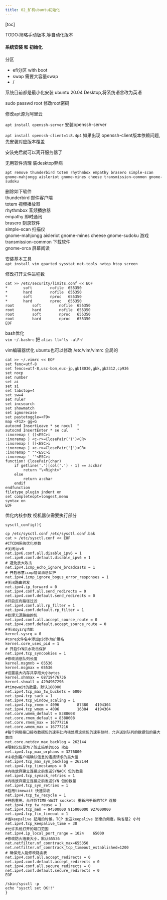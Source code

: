 ```yaml
---
title: 02_矿机ubuntu初始化
---
```


[toc]

TODO:简略手动版本,等自动化版本

#### 系统安装 和 初始化

分区
- efi分区 with boot
- swap 需要大容量swap
- /

系统目前都是最小化安装 ubuntu 20.04 Desktop,将系统语言改为英语
	
sudo passwd root 修改root密码

修改apt源为阿里云

`apt install openssh-server`
安装openssh-server

`apt install openssh-client=1:8.4p4`
如果出现 openssh-client版本依赖问题,先安装对应版本覆盖

安装完后就可以离开服务器了

无用软件清理 装desktop弊病

`apt remove thunderbird totem rhythmbox empathy brasero simple-scan gnome-mahjongg aisleriot gnome-mines cheese transmission-common gnome-sudoku`

删除如下软件 </br>
thunderbird		邮件客户端 </br>
totem			视频播放器 </br>
rhythmbox		音频播放器 </br>
empathy			即时通讯 </br>
brasero			刻录软件 </br>
simple-scan		扫描仪 </br>
gnome-mahjongg aisleriot gnome-mines cheese gnome-sudoku	游戏 </br>
transmission-common	下载软件 </br>
gnome-orca		屏幕阅读

安装基本工具 </br>
`apt install vim gparted sysstat net-tools nvtop htop screen`

修改打开文件进程数 </br>
```
cat >> /etc/security/limits.conf << EOF
*		soft		nofile	655350
*		hard		nofile	655350
*		soft		nproc	655350
*		hard		nproc	655350
root		soft		nofile	655350
root		hard		nofile	655350
root		soft		nproc	655350
root		hard		nproc	655350
EOF
```

bash优化 </br>
`vim ~/.bashrc`
把 `alias ll='ls -alFh'`

vim编辑器优化 ubuntu也可以修改 /etc/vim/vimrc 全局的 </br>
```
cat >> ~/.vimrc << EOF
set fenc=utf-8
set fencs=utf-8,usc-bom,euc-jp,gb18030,gbk,gb2312,cp936
set nocp
set number
set ai
set si
set tabstop=4
set sw=4
set ruler
set incsearch
set showmatch
set ignorecase
set pastetoggle=<F9>
map <F12> gg=G
autocmd InsertLeave * se nocul  "
autocmd InsertEnter * se cul    "
:inoremap ( ()<ESC>i
:inoremap ) <c-r>=ClosePair(')')<CR>
:inoremap [ []<ESC>i
:inoremap ] <c-r>=ClosePair(']')<CR>
:inoremap " ""<ESC>i
:inoremap ' ''<ESC>i
function! ClosePair(char)
    if getline('.')[col('.') - 1] == a:char
        return "\<Right>"
    else
        return a:char
    endif
endfunction
filetype plugin indent on
set completeopt=longest,menu
syntax on
EOF
```

优化内核参数 视机器仅需要执行部分 </br>
```
sysctl_config(){

cp /etc/sysctl.conf /etc/sysctl.conf.bak
cat > /etc/sysctl.conf << EOF
#CTCDN系统优化参数
#关闭ipv6
net.ipv6.conf.all.disable_ipv6 = 1
net.ipv6.conf.default.disable_ipv6 = 1
# 避免放大攻击
net.ipv4.icmp_echo_ignore_broadcasts = 1
# 开启恶意icmp错误消息保护
net.ipv4.icmp_ignore_bogus_error_responses = 1
#关闭路由转发
net.ipv4.ip_forward = 0
net.ipv4.conf.all.send_redirects = 0
net.ipv4.conf.default.send_redirects = 0
#开启反向路径过滤
net.ipv4.conf.all.rp_filter = 1
net.ipv4.conf.default.rp_filter = 1
#处理无源路由的包
net.ipv4.conf.all.accept_source_route = 0
net.ipv4.conf.default.accept_source_route = 0
#关闭sysrq功能
kernel.sysrq = 0
#core文件名中添加pid作为扩展名
kernel.core_uses_pid = 1
# 开启SYN洪水攻击保护
net.ipv4.tcp_syncookies = 1
#修改消息队列长度
kernel.msgmnb = 65536
kernel.msgmax = 65536
#设置最大内存共享段大小bytes
kernel.shmmax = 68719476736
kernel.shmall = 4294967296
#timewait的数量，默认180000
net.ipv4.tcp_max_tw_buckets = 6000
net.ipv4.tcp_sack = 1
net.ipv4.tcp_window_scaling = 1
net.ipv4.tcp_rmem = 4096        87380   4194304
net.ipv4.tcp_wmem = 4096        16384   4194304
net.core.wmem_default = 8388608
net.core.rmem_default = 8388608
net.core.rmem_max = 16777216
net.core.wmem_max = 16777216
#每个网络接口接收数据包的速率比内核处理这些包的速率快时，允许送到队列的数据包的最大数目
net.core.netdev_max_backlog = 262144
#限制仅仅是为了防止简单的DoS 攻击
net.ipv4.tcp_max_orphans = 3276800
#未收到客户端确认信息的连接请求的最大值
net.ipv4.tcp_max_syn_backlog = 262144
net.ipv4.tcp_timestamps = 0
#内核放弃建立连接之前发送SYNACK 包的数量
net.ipv4.tcp_synack_retries = 1
#内核放弃建立连接之前发送SYN 包的数量
net.ipv4.tcp_syn_retries = 1
#启用timewait 快速回收
net.ipv4.tcp_tw_recycle = 1
#开启重用。允许将TIME-WAIT sockets 重新用于新的TCP 连接
net.ipv4.tcp_tw_reuse = 1
net.ipv4.tcp_mem = 94500000 915000000 927000000
net.ipv4.tcp_fin_timeout = 1
#当keepalive 起用的时候，TCP 发送keepalive 消息的频度。缺省是2 小时
net.ipv4.tcp_keepalive_time = 30
#允许系统打开的端口范围
net.ipv4.ip_local_port_range = 1024    65000
#修改防火墙表大小，默认65536
net.netfilter.nf_conntrack_max=655350
net.netfilter.nf_conntrack_tcp_timeout_established=1200
# 确保无人能修改路由表
net.ipv4.conf.all.accept_redirects = 0
net.ipv4.conf.default.accept_redirects = 0
net.ipv4.conf.all.secure_redirects = 0
net.ipv4.conf.default.secure_redirects = 0
EOF
        
/sbin/sysctl -p
echo "sysctl set OK!!"
}
```